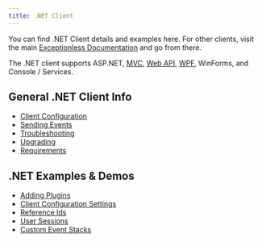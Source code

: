 ```yaml
---
title: .NET Client
---
```

You can find .NET Client details and examples here. For other clients, visit the main [Exceptionless Documentation](../../index.md) and go from there.

The .NET client supports ASP.NET, [MVC](https://www.nuget.org/packages/Exceptionless.Mvc/), [Web API](https://www.nuget.org/packages/Exceptionless.WebApi/), [WPF](https://www.nuget.org/packages/Exceptionless.Wpf/), WinForms, and Console / Services.

## General .NET Client Info

* [Client Configuration](client-configuration.md)
* [Sending Events](sending-events.md)
* [Troubleshooting](trouble-shooting.md)
* [Upgrading](upgrading-client.md)
* [Requirements](requirements.md)

## .NET Examples & Demos

* [Adding Plugins](adding-plugins.md)
* [Client Configuration Settings](client-configuration-settings.md)
* [Reference Ids](../../references-ids.md)
* [User Sessions](../../user-sessions.md)
* [Custom Event Stacks](../../custom-events.md)